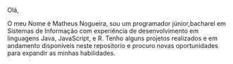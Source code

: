 Olá,

O meu Nome é Matheus Nogueira, sou um programador júnior,bacharel em Sistemas de Informação com experiência de desenvolvimento
em linguagens Java, JavaScript, e R.
Tenho alguns projetos realizados e em andamento disponíveis neste repositorio e procuro novas oportunidades para expandir as 
minhas habilidades.
